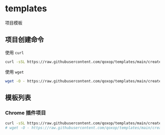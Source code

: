 # templates

项目模板

## 项目创建命令

使用 `curl`
```bash
curl -sSL https://raw.githubusercontent.com/qoxop/templates/main/create.sh | bash -s -- -p=项目模板名称 -n=项目名称 -t=标签名称-可选
```

使用 `wget`
```bash
wget -O - https://raw.githubusercontent.com/qoxop/templates/main/create.sh | bash -s -- -p=项目模板名称 -n=项目名称 -t=标签名称-可选
```

## 模板列表

### Chrome 插件项目

```bash
curl -sSL https://raw.githubusercontent.com/qoxop/templates/main/create.sh | bash -s -- -p=chrome-extension -n=my-chrome-extension
# wget -O - https://raw.githubusercontent.com/qoxop/templates/main/create.sh | bash -s -- -p=chrome-extension -n=my-chrome-extension
```